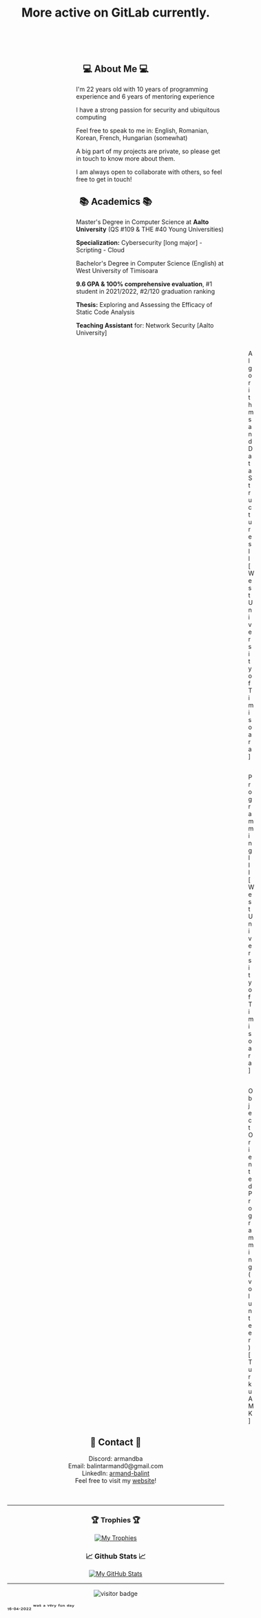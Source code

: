 
<!--

              Github please allow us to use <style> on README files...

               Atrocity ahead caused by the lack of styling options 

-->


<div>
<h1 align="center">More active on GitLab currently.</h1> <br><br><br>
</div>

<!-- ABOUT ME -->

<h2 align="center">💻 About Me 💻</h2>
<div>  
  <dl><dd><dl><dd><dl><dd><dl><dd>I'm 22 years old with 10 years of programming experience and 6 years of mentoring experience</dd></dl></dd></dl></dd></dl></dd></dl>
   
  <dl><dd><dl><dd><dl><dd><dl><dd>I have a strong passion for security and ubiquitous computing</dd></dl></dd></dl></dd></dl></dd></dl>
  
  <dl><dd><dl><dd><dl><dd><dl><dd>Feel free to speak to me in: English, Romanian, Korean, French, Hungarian (somewhat)</dd></dl></dd></dl></dd></dl></dd></dl>
  
  <dl><dd><dl><dd><dl><dd><dl><dd>A big part of my projects are private, so please get in touch to know more about them.</dd></dl></dd></dl></dd></dl></dd></dl>
  
  <dl><dd><dl><dd><dl><dd><dl><dd>I am always open to collaborate with others, so feel free to get in touch!</dd></dl></dd></dl></dd></dl></dd></dl>
 </div>

<!-- ACADEMICS -->

<h2 align="center">📚 Academics 📚</h2>
<div>  
  <dl><dd><dl><dd><dl><dd><dl><dd>Master's Degree in Computer Science at <b>Aalto University</b> (QS #109 & THE #40 Young Universities)<br></dd></dl></dd></dl></dd></dl></dd></dl>
   
  <dl><dd><dl><dd><dl><dd><dl><dd><b>Specialization:</b> Cybersecurity [long major] - Scripting - Cloud<br></dd></dl></dd></dl></dd></dl></dd></dl>
  
  <dl><dd><dl><dd><dl><dd><dl><dd>Bachelor's Degree in Computer Science (English) at West University of Timisoara<br></dd></dl></dd></dl></dd></dl></dd></dl>
  
  <dl><dd><dl><dd><dl><dd><dl><dd><b>9.6 GPA & 100% comprehensive evaluation</b>, #1 student in 2021/2022, #2/120 graduation ranking<br></dd></dl></dd></dl></dd></dl></dd></dl>
  
  <dl><dd><dl><dd><dl><dd><dl><dd><b>Thesis:</b> Exploring and Assessing the Efficacy of Static Code Analysis<br></dd></dl></dd></dl></dd></dl></dd></dl>

  <dl><dd><dl><dd><dl><dd><dl><dd><b>Teaching Assistant</b> for:  Network Security [Aalto University]<br></dd></dl></dd></dl></dd></dl></dd></dl>
  <dl><dd><dl><dd><dl><dd><dl><dd><dl><dd><dl><dd><dl><dd><dl><dd><dl><dd><dl><dd><dl><dd><dl><dd><dl><dd><dl><dd><dl>&nbsp;Algorithms and Data Structures II [West University of Timisoara]<br></dl></dd></dl></dd></dl></dd></dl></dd></dl></dd></dl></dd></dl></dd></dl></dd></dl></dd></dl></dd></dl></dd></dl></dd></dl></dd></dl></dd></dl>
  <dl><dd><dl><dd><dl><dd><dl><dd><dl><dd><dl><dd><dl><dd><dl><dd><dl><dd><dl><dd><dl><dd><dl><dd><dl><dd><dl><dd><dl>&nbsp;Programming III [West University of Timisoara]<br></dl></dd></dl></dd></dl></dd></dl></dd></dl></dd></dl></dd></dl></dd></dl></dd></dl></dd></dl></dd></dl></dd></dl></dd></dl></dd></dl></dd></dl>
  <dl><dd><dl><dd><dl><dd><dl><dd><dl><dd><dl><dd><dl><dd><dl><dd><dl><dd><dl><dd><dl><dd><dl><dd><dl><dd><dl><dd><dl>&nbsp;Object Oriented Programming (volunteer) [Turku AMK]<br></dl></dd></dl></dd></dl></dd></dl></dd></dl></dd></dl></dd></dl></dd></dl></dd></dl></dd></dl></dd></dl></dd></dl></dd></dl></dd></dl></dd></dl>
 
 </div>

<!-- CONTACT -->

<h2 align="center"> 📱 Contact 📱 </h2>
<div align="center"> 
  Discord: armandba <br>
  Email: balintarmand0@gmail.com <br>
  LinkedIn: <a href="https://www.linkedin.com/in/armand-balint/">armand-balint</a> <br>
  Feel free to visit my <a href="https://zedpaixd.github.io">website</a>! <br>
</div><br><br>

---

<h3 align="center"> 	🏆 Trophies 🏆</h2>

<p align="center">
<a href="https://github.com/zedpaixd/zedpaixd/">
  <img align="center" src="https://github-profile-trophy.vercel.app/?username=zedpaixd&theme=nord&title=Joined2020,Stars,Followers,Repositories,Commits,MultiLanguage" alt="My Trophies" />
</a>
</p>

<h3 align="center"> &#x1f4c8; Github Stats &#x1f4c8;</h2>
<!--
<p align="center">
<a href="https://github.com/zedpaixd/zedpaixd/">
  <img align="center" src="https://github-readme-stats.vercel.app/api/top-langs/?username=zedpaixd&hide=shaderlab,assembly,pascal,php&title_color=6aa6f8&text_color=8a919a&icon_color=6aa6f8&bg_color=22272e" alt="My GitHub Stats" />
</a>
-->
<p align="center">
<a href="https://github.com/zedpaixd/zedpaixd/">
  <img align="center" src="https://github-readme-stats.vercel.app/api?username=zedpaixd&show_icons=true&line_height=27&count_private=true&title_color=6aa6f8&text_color=8a919a&icon_color=6aa6f8&bg_color=22272e" alt="My GitHub Stats" />
</a>
</p>


---

<p  align="center">
  <img src="https://visitor-badge.laobi.icu/badge?page_id=${zedpaixd}.${zedpaixd}" alt="visitor badge"/>
</p>


₁₆.₀₄.₂₀₂₂ ʷᵃˢ ᵃ ᵛᵉʳʸ ᶠᵘⁿ ᵈᵃʸ

